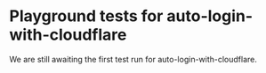 # Playground tests for auto-login-with-cloudflare
We are still awaiting the first test run for auto-login-with-cloudflare.

